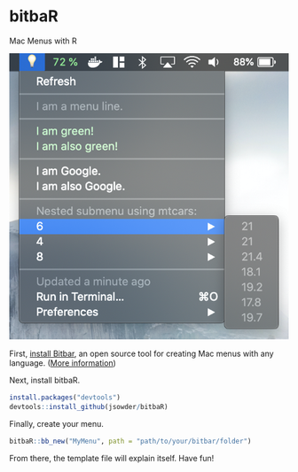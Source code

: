 # bitbaR
 Mac Menus with R
 
 ![Example menu created by bb_new()](example_menu.png "bitbaR Template Menu")

First, [install Bitbar](https://github.com/matryer/bitbar/releases/download/v1.9.2/BitBar-v1.9.2.zip), an open source tool for creating Mac menus with any language. ([More information](https://getbitbar.com))

Next, install bitbaR.
```R
install.packages("devtools")
devtools::install_github(jsowder/bitbaR)
```
Finally, create your menu.
```R
bitbaR::bb_new("MyMenu", path = "path/to/your/bitbar/folder")
```

From there, the template file will explain itself. Have fun!
